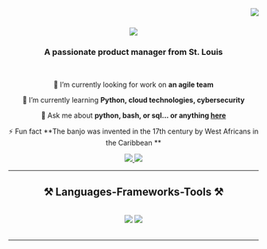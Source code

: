<img align="right" src="https://visitor-badge.laobi.icu/badge?page_id=Twila.Armstrong" />

<h1 align="center">
    <img src="https://readme-typing-svg.herokuapp.com/?font=Righteous&size=35&center=true&vCenter=true&width=500&height=70&duration=4000&lines=Hi+There!+👋;+I'm+Twila+Armstrong!;" />
</h1>

<h3 align="center">A passionate product manager from St. Louis</h3>

<br/>

<div align="center">
 
 🔭 I’m currently looking for work on **an agile team**
 
 🌱 I’m currently learning **Python, cloud technologies, cybersecurity**

💬 Ask me about **python, bash, or sql... or anything [here](https://github.com/tca1275/SouthernGirl)**

⚡ Fun fact **The banjo was invented in the 17th century by West Africans in the Caribbean **

 </div>
 
<div align="center"> 
  <a href="mailto:tca1275@gmail.com">
    <img src="https://img.shields.io/badge/Gmail-333333?style=for-the-badge&logo=gmail&logoColor=red" />
  </a>
  <a href="https://linkedin.com/in/twila-a-3492ab224" target="_blank">
    <img src="https://img.shields.io/badge/LinkedIn-0077B5?style=for-the-badge&logo=linkedin&logoColor=white" target="_blank" />
  </a>

  </a>
</div>

 <hr/>
 
<h2 align="center">⚒️ Languages-Frameworks-Tools ⚒️</h2>
<br/>
<div align="center">
    <img src="https://skillicons.dev/icons?i=vscode,github,bash,git" />
    <img src="https://skillicons.dev/icons?i=java,python,mysql,aws,azure" /><br>
</div>

<br/>
<hr/>
